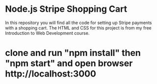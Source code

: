 # Node.js Stripe Shopping Cart

In this repository you will find all the code for setting up Stripe payments with a shopping cart. The HTML and CSS for this project is from my free Introduction to Web Development course.

# clone and run "npm install" then "npm start" and open browser http://localhost:3000
